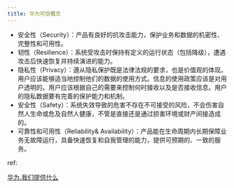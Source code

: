 ```yaml
---
title: 华为可信概念
---
```



- 安全性（Security）：产品有良好的抗攻击能力，保护业务和数据的机密性、完整性和可用性。
- 韧性（Resilience）：系统受攻击时保持有定义的运行状态（包括降级），遭遇攻击后快速恢复并持续演进的能力。
- 隐私性（Privacy）：遵从隐私保护既是法律法规的要求，也是价值观的体现。用户应该能够适当地控制他们的数据的使用方式。信息的使用政策应该是对用户透明的。用户应该根据自己的需要来控制何时接收以及是否接收信息。用户的隐私数据要有完善的保护能力和机制。
- 安全性（Safety）：系统失效导致的危害不存在不可接受的风险，不会伤害自然人生命或危及自然人健康，不管是直接还是通过损害环境或财产间接造成的。
- 可靠性和可用性（Reliability& Availability）：产品能在生命周期内长期保障业务无故障运行，具备快速恢复和自我管理的能力，提供可预期的、一致的服务。

ref:

[华为.我们提供什么]

[华为.我们提供什么]: https://www.huawei.com/cn/trust-center/trustworthy#we-offer
